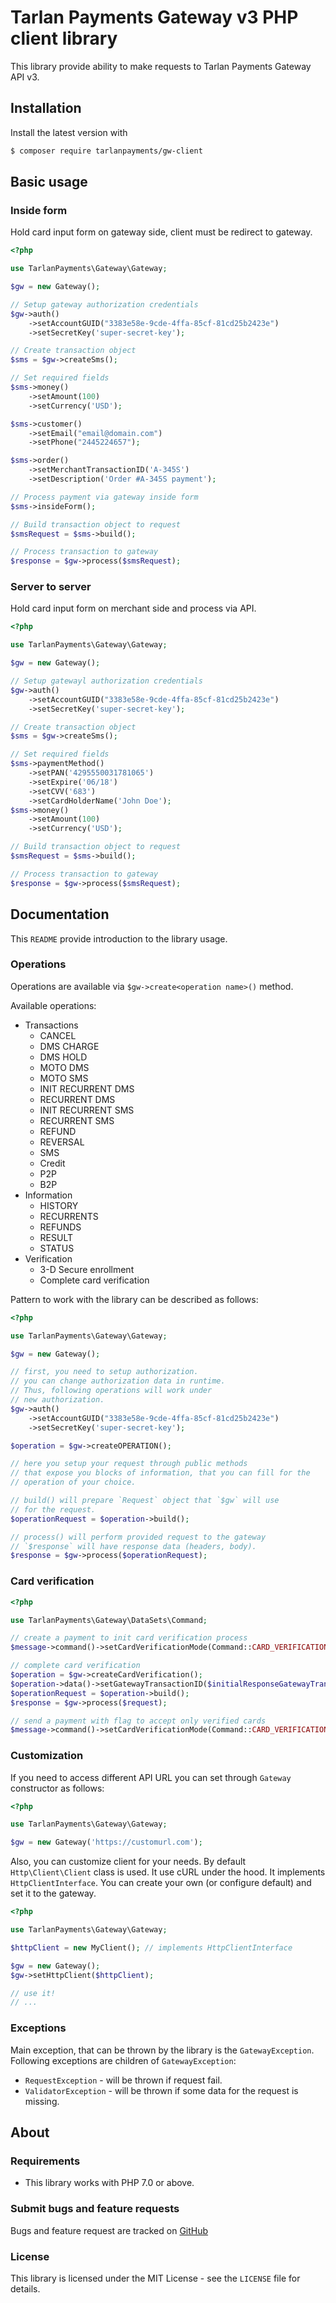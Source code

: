 # Tarlan Payments Gateway v3 PHP client library

This library provide ability to make requests to Tarlan Payments Gateway API v3.

## Installation

Install the latest version with

```bash
$ composer require tarlanpayments/gw-client
```

## Basic usage

### Inside form

Hold card input form on gateway side, client must be redirect to gateway.

```php
<?php

use TarlanPayments\Gateway\Gateway;

$gw = new Gateway();

// Setup gateway authorization credentials
$gw->auth()
    ->setAccountGUID("3383e58e-9cde-4ffa-85cf-81cd25b2423e")
    ->setSecretKey('super-secret-key');

// Create transaction object
$sms = $gw->createSms();

// Set required fields
$sms->money()
    ->setAmount(100)
    ->setCurrency('USD');

$sms->customer()
    ->setEmail("email@domain.com")
    ->setPhone("2445224657");

$sms->order()
    ->setMerchantTransactionID('A-345S')
    ->setDescription('Order #A-345S payment');

// Process payment via gateway inside form
$sms->insideForm();

// Build transaction object to request
$smsRequest = $sms->build();

// Process transaction to gateway
$response = $gw->process($smsRequest);

```

### Server to server

Hold card input form on merchant side and process via API.

```php
<?php

use TarlanPayments\Gateway\Gateway;

$gw = new Gateway();

// Setup gatewayl authorization credentials
$gw->auth()
    ->setAccountGUID("3383e58e-9cde-4ffa-85cf-81cd25b2423e")
    ->setSecretKey('super-secret-key');

// Create transaction object
$sms = $gw->createSms();

// Set required fields
$sms->paymentMethod()
    ->setPAN('4295550031781065')
    ->setExpire('06/18')
    ->setCVV('683')
    ->setCardHolderName('John Doe');
$sms->money()
    ->setAmount(100)
    ->setCurrency('USD');

// Build transaction object to request
$smsRequest = $sms->build();

// Process transaction to gateway
$response = $gw->process($smsRequest);

```

## Documentation

This `README` provide introduction to the library usage.

### Operations

Operations are available via `$gw->create<operation name>()` method.

Available operations:
- Transactions
  - CANCEL
  - DMS CHARGE
  - DMS HOLD
  - MOTO DMS
  - MOTO SMS
  - INIT RECURRENT DMS
  - RECURRENT DMS
  - INIT RECURRENT SMS
  - RECURRENT SMS
  - REFUND
  - REVERSAL
  - SMS
  - Credit
  - P2P
  - B2P
- Information
  - HISTORY
  - RECURRENTS
  - REFUNDS
  - RESULT
  - STATUS
- Verification
  - 3-D Secure enrollment
  - Complete card verification

Pattern to work with the library can be described as follows:

```php
<?php

use TarlanPayments\Gateway\Gateway;

$gw = new Gateway();

// first, you need to setup authorization.
// you can change authorization data in runtime.
// Thus, following operations will work under
// new authorization.
$gw->auth()
    ->setAccountGUID("3383e58e-9cde-4ffa-85cf-81cd25b2423e")
    ->setSecretKey('super-secret-key');

$operation = $gw->createOPERATION();

// here you setup your request through public methods
// that expose you blocks of information, that you can fill for the
// operation of your choice.

// build() will prepare `Request` object that `$gw` will use
// for the request.
$operationRequest = $operation->build();

// process() will perform provided request to the gateway
// `$response` will have response data (headers, body).
$response = $gw->process($operationRequest);

```

### Card verification

```php
<?php

use TarlanPayments\Gateway\DataSets\Command;

// create a payment to init card verification process
$message->command()->setCardVerificationMode(Command::CARD_VERIFICATION_MODE_INIT);

// complete card verification
$operation = $gw->createCardVerification();
$operation->data()->setGatewayTransactionID($initialResponseGatewayTransactionId);
$operationRequest = $operation->build();
$response = $gw->process($request);

// send a payment with flag to accept only verified cards
$message->command()->setCardVerificationMode(Command::CARD_VERIFICATION_MODE_VERIFY);
```

### Customization

If you need to access different API URL you can set through `Gateway` constructor as follows:

```php
<?php

use TarlanPayments\Gateway\Gateway;

$gw = new Gateway('https://customurl.com');

```

Also, you can customize client for your needs. By default `Http\Client\Client` class is used. It use cURL under the hood. It implements `HttpClientInterface`. You can create your own (or configure default) and set it to the gateway.

```php
<?php

use TarlanPayments\Gateway\Gateway;

$httpClient = new MyClient(); // implements HttpClientInterface

$gw = new Gateway();
$gw->setHttpClient($httpClient);

// use it!
// ...

```

### Exceptions

Main exception, that can be thrown by the library is the `GatewayException`. Following exceptions are children of `GatewayException`:

- `RequestException` - will be thrown if request fail.
- `ValidatorException` - will be thrown if some data for the request is missing.

## About

### Requirements

- This library works with PHP 7.0 or above.

### Submit bugs and feature requests

Bugs and feature request are tracked on [GitHub](https://github.com/TarlanPayments/gw-php-client/issues)

### License

This library is licensed under the MIT License - see the `LICENSE` file for details.
